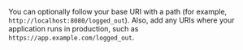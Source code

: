 You can optionally follow your base URI with a path (for example, `http://localhost:8080/logged_out`). Also, add any URIs where your application runs in production, such as `https://app.example.com/logged_out`.